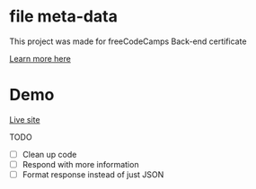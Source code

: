 # file meta-data

This project was made for freeCodeCamps Back-end certificate

[Learn more here](https://www.freecodecamp.org/challenges/file-metadata-microservice)

# Demo
[Live site](https://jeb-filemetadata.herokuapp.com/)

TODO
- [ ] Clean up code
- [ ] Respond with more information
- [ ] Format response instead of just JSON
